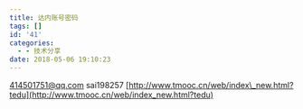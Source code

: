 ```yaml
---
title: 达内账号密码
tags: []
id: '41'
categories:
  - - 技术分享
date: 2018-05-06 19:10:23
---
```


414501751@qq.com sai198257 [http://www.tmooc.cn/web/index\_new.html?tedu](http://www.tmooc.cn/web/index_new.html?tedu)